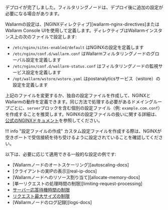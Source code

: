 デプロイが完了しました。フィルタリングノードは、デプロイ後に追加の設定が必要になる場合があります。

Wallarmの設定は、[NGINXディレクティブ][wallarm-nginx-directives]またはWallarm Console UIを使用して定義します。ディレクティブはWallarmインスタンス上の次のファイルで設定します:

* `/etc/nginx/sites-enabled/default` はNGINXの設定を定義します
* `/etc/nginx/conf.d/wallarm.conf` はWallarmフィルタリングノードのグローバル設定を定義します
* `/etc/nginx/conf.d/wallarm-status.conf` はフィルタリングノードの監視サービス設定を定義します
* `/opt/wallarm/wstore/wstore.yaml` はpostanalyticsサービス（wstore）の設定を定義します

上記のファイルを変更するか、独自の設定ファイルを作成して、NGINXとWallarmの動作を定義できます。同じ方法で処理する必要があるドメイングループごとに、`server`ブロックを含む個別の設定ファイル（例: `example.com.conf`）を作成することを推奨します。NGINXの設定ファイルの扱いに関する詳細は、[公式のNGINXドキュメント](https://nginx.org/en/docs/beginners_guide.html)を参照してください。

!!! info "設定ファイルの作成"
    カスタム設定ファイルを作成する際は、NGINXが空きポートで受信接続を待ち受けるように設定されていることを確認してください。

以下は、必要に応じて適用できる一般的な設定の例です:

* [Wallarmノードのオートスケーリング][autoscaling-docs]
* [クライアントの実IPの表示][real-ip-docs]
* [Wallarmノードへのリソース割り当て][allocate-memory-docs]
* [単一リクエストの処理時間の制限][limiting-request-processing]
* [サーバー応答待機時間の制限](https://nginx.org/en/docs/http/ngx_http_proxy_module.html#proxy_read_timeout)
* [リクエスト最大サイズの制限](https://nginx.org/en/docs/http/ngx_http_core_module.html#client_max_body_size)
* [Wallarmノードのログ記録][logs-docs]